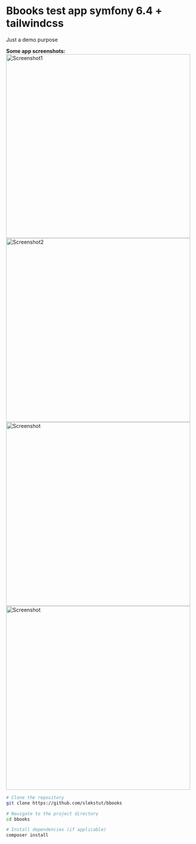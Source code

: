 # Bbooks test app symfony 6.4 + tailwindcss
Just a demo purpose

**Some app screenshots:**  
<img src="https://live.staticflickr.com/65535/54271416855_cc67158bc0_b.jpg" alt="Screenshot1" width="500" />
<img src="https://live.staticflickr.com/65535/54270104747_fdcf7cef26_b.jpg" alt="Screenshot2" width="500" />
<img src="https://live.staticflickr.com/65535/54270104752_2f5b7d08d1_b.jpg" alt="Screenshot" width="500" />
<img src="https://live.staticflickr.com/65535/54271416865_a560f1b199_b.jpg" alt="Screenshot" width="500" />

```bash
# Clone the repository
git clone https://github.com/slekstut/bbooks

# Navigate to the project directory
cd bbooks

# Install dependencies (if applicable)
composer install

